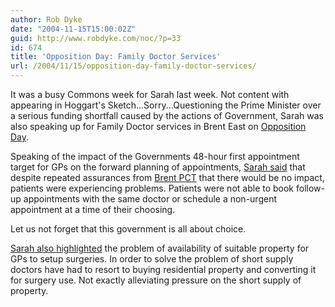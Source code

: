 ```yaml
---
author: Rob Dyke
date: "2004-11-15T15:00:02Z"
guid: http://www.robdyke.com/noc/?p=33
id: 674
title: 'Opposition Day: Family Doctor Services'
url: /2004/11/15/opposition-day-family-doctor-services/
---
```

It was a busy Commons week for Sarah last week. Not content with appearing in Hoggart's Sketch...Sorry...Questioning the Prime Minister over a serious funding shortfall caused by the actions of Government, Sarah was also speaking up for Family Doctor services in Brent East on [Opposition Day](http://www.theyworkforyou.com/glossary/?gl=28).

Speaking of the impact of the Governments 48-hour first appointment target for GPs on the forward planning of appointments, [Sarah said](http://www.theyworkforyou.com/debate/?id=2004-11-11.966.0) that despite repeated assurances from [Brent PCT](http://www.brentpct.nhs.uk/) that there would be no impact, patients were experiencing problems. Patients were not able to book follow-up appointments with the same doctor or schedule a non-urgent appointment at a time of their choosing.

Let us not forget that this government is all about choice.

[Sarah also highlighted](http://www.theyworkforyou.com/debate/?id=2004-11-11.969.0) the problem of availability of suitable property for GPs to setup surgeries. In order to solve the problem of short supply doctors have had to resort to buying residential property and converting it for surgery use. Not exactly alleviating pressure on the short supply of property.